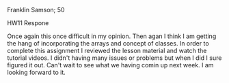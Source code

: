 Franklin Samson; 50

HW11 Respone


Once again this once difficult in my opinion. Then agan I think I am getting the hang of incorporating the arrays and concept of classes. In order to complete this assignment I reviewed the lesson material and watch the tutorial videos. I didn't having many issues or problems but when I did I sure figured it out. Can't wait to see what we having comin up next week. I am looking forward to it.
